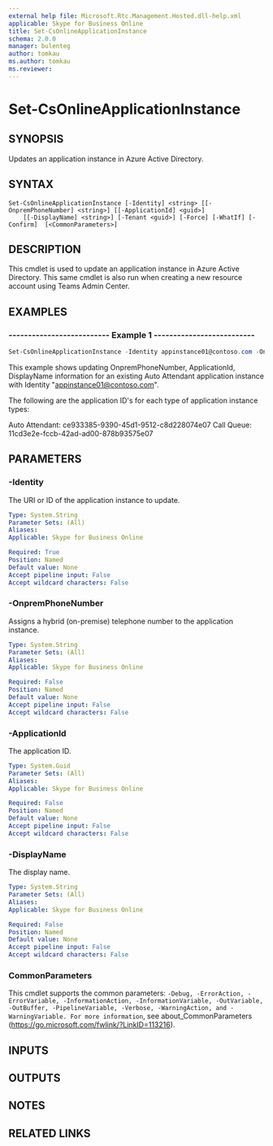 ```yaml
---
external help file: Microsoft.Rtc.Management.Hosted.dll-help.xml
applicable: Skype for Business Online
title: Set-CsOnlineApplicationInstance
schema: 2.0.0
manager: bulenteg
author: tomkau
ms.author: tomkau
ms.reviewer:
---
```


# Set-CsOnlineApplicationInstance

## SYNOPSIS
Updates an application instance in Azure Active Directory. 

## SYNTAX

```
Set-CsOnlineApplicationInstance [-Identity] <string> [[-OnpremPhoneNumber] <string>] [[-ApplicationId] <guid>]
    [[-DisplayName] <string>] [-Tenant <guid>] [-Force] [-WhatIf] [-Confirm]  [<CommonParameters>]
```

## DESCRIPTION
This cmdlet is used to update an application instance in Azure Active Directory. This same cmdlet is also run when creating a new resource account using Teams Admin Center.


## EXAMPLES

### -------------------------- Example 1 --------------------------
```powershell
Set-CsOnlineApplicationInstance -Identity appinstance01@contoso.com -OnpremPhoneNumber tel:+14250000000 -ApplicationId ce933385-9390-45d1-9512-c8d228074e07 -DisplayName "AppInstance01"
```

This example shows updating OnpremPhoneNumber, ApplicationId, DisplayName information for an existing Auto Attendant application instance with Identity "appinstance01@contoso.com".

The following are the application ID's for each type of application instance types:

Auto Attendant: ce933385-9390-45d1-9512-c8d228074e07
Call Queue: 11cd3e2e-fccb-42ad-ad00-878b93575e07

## PARAMETERS

### -Identity
The URI or ID of the application instance to update.

```yaml
Type: System.String
Parameter Sets: (All)
Aliases:
Applicable: Skype for Business Online

Required: True
Position: Named
Default value: None
Accept pipeline input: False
Accept wildcard characters: False
```

### -OnpremPhoneNumber
Assigns a hybrid (on-premise) telephone number to the application instance.

```yaml
Type: System.String
Parameter Sets: (All)
Aliases:
Applicable: Skype for Business Online

Required: False
Position: Named
Default value: None
Accept pipeline input: False
Accept wildcard characters: False
```

### -ApplicationId
The application ID.

```yaml
Type: System.Guid
Parameter Sets: (All)
Aliases:
Applicable: Skype for Business Online

Required: False
Position: Named
Default value: None
Accept pipeline input: False
Accept wildcard characters: False
```

### -DisplayName
The display name.

```yaml
Type: System.String
Parameter Sets: (All)
Aliases:
Applicable: Skype for Business Online

Required: False
Position: Named
Default value: None
Accept pipeline input: False
Accept wildcard characters: False
```

### CommonParameters
This cmdlet supports the common parameters: `-Debug, -ErrorAction, -ErrorVariable, -InformationAction, -InformationVariable, -OutVariable, -OutBuffer, -PipelineVariable, -Verbose, -WarningAction, and -WarningVariable. For more information`, see about_CommonParameters (https://go.microsoft.com/fwlink/?LinkID=113216).

## INPUTS

## OUTPUTS

## NOTES

## RELATED LINKS
